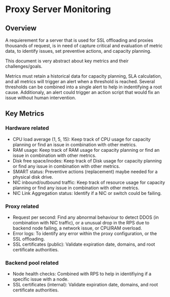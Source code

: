 # Proxy Server Monitoring
<h2>Overview</h2>
A requierement for a server that is used for SSL offloading and proxies thousands of request, is in need of capture critical and evaluation of metric data, to identify issues, set preventive actions, and capacity planning.

This document is very abstract about key metrics and their challenges/goals.


Metrics must retain a historical data for capacity planning, SLA calculation, and all metrics will trigger an alert when a threshold is reached.
Several thresholds can be combined into a single alert to help in indentifying a root cause.
Additionaly, an alert could trigger an action script that would fix an issue without human intervention.

<h2>Key Metrics</h2>
<h3>Hardware related</h3>

- CPU load average (1, 5, 15): Keep track of CPU usage for capacity planning or find an issue in combination with other metrics.
- RAM usage: Keep track of RAM usage for capacity planning or find an issue in combination with other metrics.
- Disk free space/inodes: Keep track of Disk usage for capacity planning or find any issue in combination with other metrics.
- SMART status: Preventive actions (replacement) maybe needed for a physical disk drive.
- NIC inbound/outbound traffic: Keep track of resource usage for capacity planning or find any issue in combination with other metrics.
- NIC Link Aggregation status: Identify if a NIC or switch could be failing.

<h3>Proxy related</h3>

- Request per second: Find any abnormal behaviour to detect DDOS (in combination with NIC traffic), or a unusual drop in the RPS due to backend node failing, a network issue, or CPU/RAM overload.
- Error logs: To identify any error within the proxy configuration, or the SSL offloading.
- SSL certificates (public): Validate expiration date, domains, and root certificate authorities.

<h3>Backend pool related</h3>

- Node health checks: Combined with RPS to help in identifiying if a specific issue with a node.
- SSL certificates (internal): Validate expiration date, domains, and root certificate authorities.
